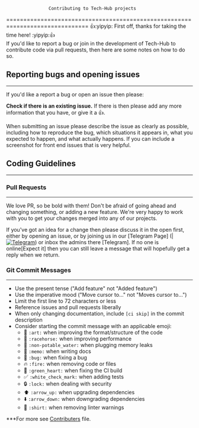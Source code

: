                     Contributing to Tech-Hub projects
==============================================================================
:+1::yipyip: First off, thanks for taking the time here! :yipyip::+1:  
If you'd like to report a bug or join in the development 
of Tech-Hub to contribute code via pull requests, then here are some notes on how to do so.

## Reporting bugs and opening issues
------------------------------------

If you'd like a report a bug or open an issue then please:

**Check if there is an existing issue.** If there is then please add
   any more information that you have, or give it a 👍.


When submitting an issue please describe the issue as clearly as possible, including how to
reproduce the bug, which situations it appears in, what you expected to happen, and what actually happens.
If you can include a screenshot for front end issues that is very helpful.

## Coding Guidelines
---------------------

### Pull Requests
-----------------
We love PR, so be bold with them! Don't be afraid of going ahead
and changing something, or adding a new feature. We're very happy to work with you
to get your changes merged into any of our projects.

If you've got an idea for a change then please discuss it in the open first, 
either by opening an issue, or by joining us in our [Telegram Page]
(\|[![Telegram](https://telegram.org/img/t_logo.png)](https://t.me/joinchat/Fkwt1xJoduMWrku8r-JtqA))
or inbox the admins there [Telegram]. If no one is online[Expect it] then you can still leave a message that will hopefully get a reply
when we return.

### Git Commit Messages
-----------------------
* Use the present tense ("Add feature" not "Added feature")
* Use the imperative mood ("Move cursor to..." not "Moves cursor to...")
* Limit the first line to 72 characters or less
* Reference issues and pull requests liberally
* When only changing documentation, include `[ci skip]` in the commit description
* Consider starting the commit message with an applicable emoji:
    * :art: `:art:` when improving the format/structure of the code
    * :racehorse: `:racehorse:` when improving performance
    * :non-potable_water: `:non-potable_water:` when plugging memory leaks
    * :memo: `:memo:` when writing docs
    * :bug: `:bug:` when fixing a bug
    * :fire: `:fire:` when removing code or files
    * :green_heart: `:green_heart:` when fixing the CI build
    * :white_check_mark: `:white_check_mark:` when adding tests
    * :lock: `:lock:` when dealing with security
    * :arrow_up: `:arrow_up:` when upgrading dependencies
    * :arrow_down: `:arrow_down:` when downgrading dependencies
    * :shirt: `:shirt:` when removing linter warnings

***For more see [Contributers](/contributors.md) file.
